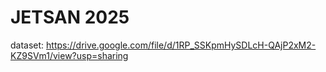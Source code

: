 # JETSAN 2025

dataset: https://drive.google.com/file/d/1RP_SSKpmHySDLcH-QAjP2xM2-KZ9SVm1/view?usp=sharing

